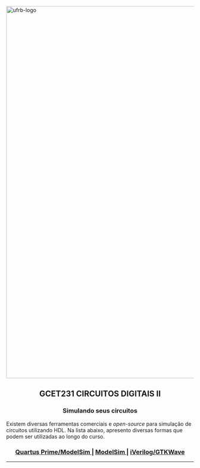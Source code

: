 <img width="1000" alt="ufrb-logo" src="https://www.ufrb.edu.br/ascom/images/marca2017/marca-HORIZONTAL-UFRB-PNG.png">

<div align="center">
  <h2>GCET231 CIRCUITOS DIGITAIS II</h2>
  <h3>Simulando seus circuitos</h3>
</div>

Existem diversas ferramentas comerciais e _open-source_ para simulação de circuitos utilizando HDL. Na lista abaixo, apresento diversas formas que podem ser utilizadas ao longo do curso.

<div align="center">
  <h3>
    <a href="https://github.com/GCET231/tutorial3-simulacao-hdl/tree/main/Quartus-Prime-ModelSim">
      Quartus Prime/ModelSim
    </a>
    <span> | </span>
    <a href="https://github.com/GCET231/tutorial3-simulacao-hdl/tree/main/ModelSim">
      ModelSim
    </a>
    <span> | </span>
    <a href="https://github.com/GCET231/tutorial3-simulacao-hdl/tree/main/iVerilog-GTKWave">
      iVerilog/GTKWave
    </a>
  </h3>
</div>

---
